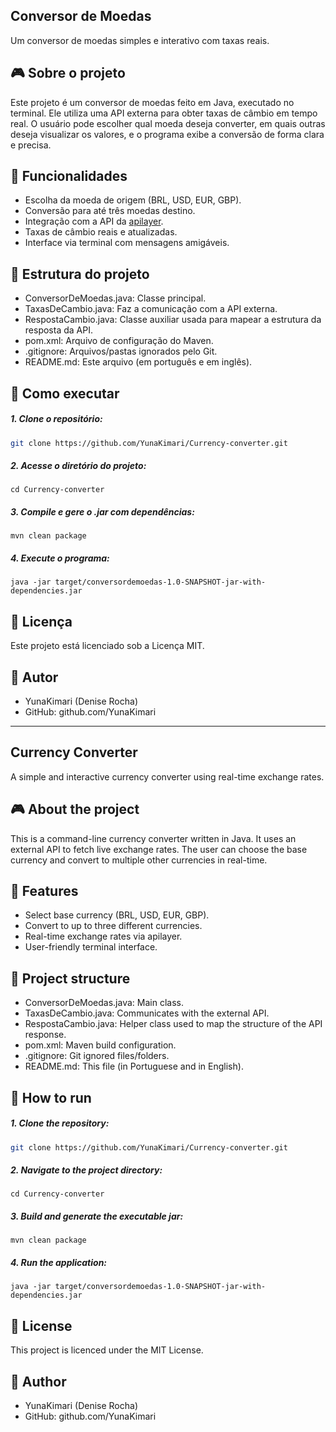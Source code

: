 ## Conversor de Moedas
Um conversor de moedas simples e interativo com taxas reais.

## 🎮 Sobre o projeto
Este projeto é um conversor de moedas feito em Java, executado no terminal. Ele utiliza uma API externa para obter taxas de câmbio em tempo real. O usuário pode escolher qual moeda deseja converter, em quais outras deseja
visualizar os valores, e o programa exibe a conversão de forma clara e precisa.

## 🔧 Funcionalidades
- Escolha da moeda de origem (BRL, USD, EUR, GBP).
- Conversão para até três moedas destino.
- Integração com a API da [apilayer](https://apilayer.com/marketplace/exchangerates_data-api).
- Taxas de câmbio reais e atualizadas.
- Interface via terminal com mensagens amigáveis.

## 📁 Estrutura do projeto
- ConversorDeMoedas.java: Classe principal.
- TaxasDeCambio.java: Faz a comunicação com a API externa.
- RespostaCambio.java: Classe auxiliar usada para mapear a estrutura da resposta da API.
- pom.xml: Arquivo de configuração do Maven.
- .gitignore: Arquivos/pastas ignorados pelo Git.
- README.md: Este arquivo (em português e em inglês).

## 🚀 Como executar
##### 1. Clone o repositório:
```bash
git clone https://github.com/YunaKimari/Currency-converter.git
```

##### 2. Acesse o diretório do projeto:
```
cd Currency-converter
```

##### 3. Compile e gere o .jar com dependências:
```
mvn clean package
```

##### 4. Execute o programa:
```
java -jar target/conversordemoedas-1.0-SNAPSHOT-jar-with-dependencies.jar
```

## 📄 Licença
Este projeto está licenciado sob a Licença MIT.

## 👤 Autor
- YunaKimari (Denise Rocha)
- GitHub: github.com/YunaKimari

---

## Currency Converter
A simple and interactive currency converter using real-time exchange rates.

## 🎮 About the project
This is a command-line currency converter written in Java. It uses an external API to fetch live exchange rates. The user can choose the base currency and convert to multiple other currencies in real-time.

## 🔧 Features
- Select base currency (BRL, USD, EUR, GBP).
- Convert to up to three different currencies.
- Real-time exchange rates via apilayer.
- User-friendly terminal interface.

## 📁 Project structure
- ConversorDeMoedas.java: Main class.
- TaxasDeCambio.java: Communicates with the external API.
- RespostaCambio.java: Helper class used to map the structure of the API response.
- pom.xml: Maven build configuration.
- .gitignore: Git ignored files/folders.
- README.md: This file (in Portuguese and in English).

## 🚀 How to run
##### 1. Clone the repository:
```bash
git clone https://github.com/YunaKimari/Currency-converter.git
```

##### 2. Navigate to the project directory:
```
cd Currency-converter
```

##### 3. Build and generate the executable jar:
```
mvn clean package
```

##### 4. Run the application:
```
java -jar target/conversordemoedas-1.0-SNAPSHOT-jar-with-dependencies.jar
```

## 📄 License
This project is licenced under the MIT License.

## 👤 Author
- YunaKimari (Denise Rocha)
- GitHub: github.com/YunaKimari
